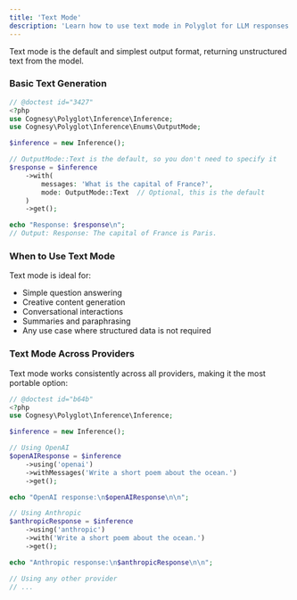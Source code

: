 ```yaml
---
title: 'Text Mode'
description: 'Learn how to use text mode in Polyglot for LLM responses.'
---
```


Text mode is the default and simplest output format, returning unstructured text from the model.

### Basic Text Generation

```php
// @doctest id="3427"
<?php
use Cognesy\Polyglot\Inference\Inference;
use Cognesy\Polyglot\Inference\Enums\OutputMode;

$inference = new Inference();

// OutputMode::Text is the default, so you don't need to specify it
$response = $inference
    ->with(
        messages: 'What is the capital of France?',
        mode: OutputMode::Text  // Optional, this is the default
    )
    ->get();

echo "Response: $response\n";
// Output: Response: The capital of France is Paris.
```

### When to Use Text Mode

Text mode is ideal for:
- Simple question answering
- Creative content generation
- Conversational interactions
- Summaries and paraphrasing
- Any use case where structured data is not required

### Text Mode Across Providers

Text mode works consistently across all providers, making it the most portable option:

```php
// @doctest id="b64b"
<?php
use Cognesy\Polyglot\Inference\Inference;

$inference = new Inference();

// Using OpenAI
$openAIResponse = $inference
    ->using('openai')
    ->withMessages('Write a short poem about the ocean.')
    ->get();

echo "OpenAI response:\n$openAIResponse\n\n";

// Using Anthropic
$anthropicResponse = $inference
    ->using('anthropic')
    ->with('Write a short poem about the ocean.')
    ->get();

echo "Anthropic response:\n$anthropicResponse\n\n";

// Using any other provider
// ...
```
